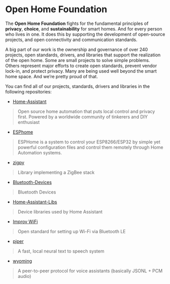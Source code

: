 # Open Home Foundation

The **Open Home Foundation** fights for the fundamental principles of **privacy**, **choice**, and **sustainability** for smart homes. And for every person who lives in one. It does this by supporting the development of open-source projects, and open connectivity and communication standards.

A big part of our work is the ownership and governance of over 240 projects, open standards, drivers, and libraries that support the realization of the open home. Some are small projects to solve simple problems. Others represent major efforts to create open standards, prevent vendor lock-in, and protect privacy. Many are being used well beyond the smart home space. And we’re pretty proud of that. 

You can find all of our projects, standards, drivers and libraries in the following repositories:
* [Home-Assistant](https://github.com/home-assistant)
> Open source home automation that puts local control and privacy first. Powered by a worldwide community of tinkerers and DIY enthusiast
* [ESPhome](https://github.com/esphome)
> ESPHome is a system to control your ESP8266/ESP32 by simple yet powerful configuration files and control them remotely through Home Automation systems.
* [zigpy](https://github.com/zigpy)
> Library implementing a ZigBee stack
* [Bluetooth-Devices](https://github.com/bluetooth-devices)
> Bluetooth Devices
* [Home-Assistant-Libs](https://github.com/home-assistant-libs)
> Device libraries used by Home Assistant
* [Improv WiFi](https://github.com/improv-wifi)
> Open standard for setting up Wi-Fi via Bluetooth LE
* [piper](https://github.com/rhasspy/piper/)
> A fast, local neural text to speech system
* [wyoming](https://github.com/rhasspy/wyoming)
> A peer-to-peer protocol for voice assistants (basically JSONL + PCM audio)
